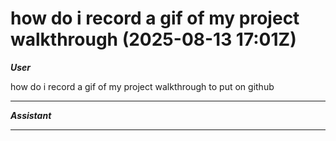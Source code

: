 <!-- Generated by SpecStory -->

# how do i record a gif of my project walkthrough (2025-08-13 17:01Z)

_**User**_

how do i record a gif of my project walkthrough to put on github

---

_**Assistant**_



---

